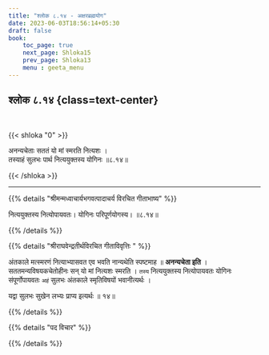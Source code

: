 ```yaml
---
title: "श्लोक ८.१४ - अक्षरब्रह्मयोग"
date: 2023-06-03T18:56:14+05:30
draft: false
book:
    toc_page: true
    next_page: Shloka15
    prev_page: Shloka13
    menu : geeta_menu
---
```




## श्लोक ८.१४ {class=text-center}

<br/>

{{< shloka  "0"  >}}

अनन्यचेताः सततं यो मां स्मरति नित्यशः ।  
तस्याहं सुलभः पार्थ नित्ययुक्तस्य योगिनः ॥८.१४॥

{{< /shloka >}}

---


{{% details "श्रीमन्मध्वाचार्यभगवत्पादाचर्य विरचित  गीताभाष्य" %}}

नित्ययुक्तस्य नित्योपायवतः। योगिनः परिपूर्णयोगस्य। 
॥८.१४॥

{{% /details %}}



{{% details "श्रीराघवेन्द्रतीर्थविरचित गीताविवृत्तिः " %}}

अंतकाले मत्स्मरणं नित्याभ्यासवत एव भवति नान्यथेति 
स्पष्टमाह ॥ **अनन्यचेता इति** ।  
सततमन्यविषयकचेतोहीनः सन्‌ यो मां नित्यशः
स्मरति । `तस्य` नित्ययुक्तस्य नित्योपायवतः योगिनः 
संपूर्णोपायवतः `अहं` सुलभः अंतकाले स्मृतिविषयों 
भवानीत्यर्थः ।   

यद्वा सुलभः सुखेन लभ्यः प्राप्य इत्यर्थः ॥ १४॥

{{% /details %}}



{{% details "पद विचार" %}}


{{% /details %}}
